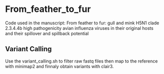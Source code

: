 # From_feather_to_fur
Code used in the manuscript: From feather to fur: gull and mink H5N1 clade 2.3.4.4b high pathogenicity avian influenza viruses in their original hosts and their spillover and spillback potential

## Variant Calling 

Use the variant_calling.sh to filter raw fastq files then map to the reference with minimap2 and finnaly obtain variants with clair3. 
